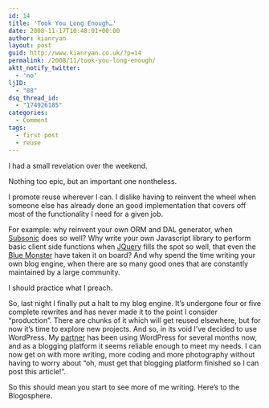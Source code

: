 ```yaml
---
id: 14
title: 'Took You Long Enough…'
date: 2008-11-17T10:48:01+00:00
author: kianryan
layout: post
guid: http://www.kianryan.co.uk/?p=14
permalink: /2008/11/took-you-long-enough/
aktt_notify_twitter:
  - 'no'
ljID:
  - "88"
dsq_thread_id:
  - "174926185"
categories:
  - Comment
tags:
  - first post
  - reuse
---
```

I had a small revelation over the weekend.

Nothing too epic, but an important one nontheless.

I promote reuse wherever I can. I dislike having to reinvent the wheel when someone else has already done an good implementation that covers off most of the functionality I need for a given job.

For example: why reinvent your own ORM and DAL generator, when [Subsonic](http://subsonicproject.com/) does so well? Why write your own Javascript library to perform basic client side functions when [JQuery](http://jquery.com/) fills the spot so well, that even the [Blue Monster](http://weblogs.asp.net/scottgu/archive/2008/09/28/jquery-and-microsoft.aspx) have taken it on board? And why spend the time writing your own blog engine, when there are so many good ones that are constantly maintained by a large community.

I should practice what I preach.

So, last night I finally put a halt to my blog engine. It’s undergone four or five complete rewrites and has never made it to the point I consider “production”. There are chunks of it which will get reused elsewhere, but for now it’s time to explore new projects. And so, in its void I’ve decided to use WordPress. My [partner](http://www.catashton.co.uk/) has been using WordPress for several months now, and as a blogging platform it seems reliable enough to meet my needs. I can now get on with more writing, more coding and more photography without having to worry about “oh, must get that blogging platform finished so I can post this article!”.

So this should mean you start to see more of me writing. Here’s to the Blogosphere.